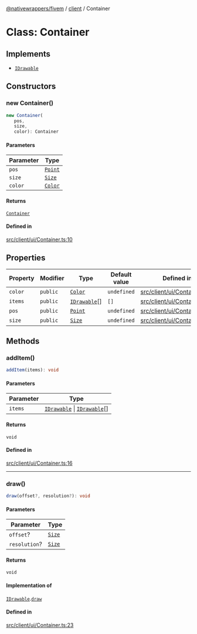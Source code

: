 [@nativewrappers/fivem](../../README.md) / [client](../README.md) / Container

# Class: Container

## Implements

- [`IDrawable`](../interfaces/IDrawable.md)

## Constructors

### new Container()

```ts
new Container(
   pos, 
   size, 
   color): Container
```

#### Parameters

| Parameter | Type |
| ------ | ------ |
| `pos` | [`Point`](Point.md) |
| `size` | [`Size`](Size.md) |
| `color` | [`Color`](Color.md) |

#### Returns

[`Container`](Container.md)

#### Defined in

[src/client/ui/Container.ts:10](https://github.com/nativewrappers/fivem/blob/23974f37709c3a4a6a2e52877548e496df556c3f/src/client/ui/Container.ts#L10)

## Properties

| Property | Modifier | Type | Default value | Defined in |
| ------ | ------ | ------ | ------ | ------ |
| `color` | `public` | [`Color`](Color.md) | `undefined` | [src/client/ui/Container.ts:7](https://github.com/nativewrappers/fivem/blob/23974f37709c3a4a6a2e52877548e496df556c3f/src/client/ui/Container.ts#L7) |
| `items` | `public` | [`IDrawable`](../interfaces/IDrawable.md)[] | `[]` | [src/client/ui/Container.ts:8](https://github.com/nativewrappers/fivem/blob/23974f37709c3a4a6a2e52877548e496df556c3f/src/client/ui/Container.ts#L8) |
| `pos` | `public` | [`Point`](Point.md) | `undefined` | [src/client/ui/Container.ts:5](https://github.com/nativewrappers/fivem/blob/23974f37709c3a4a6a2e52877548e496df556c3f/src/client/ui/Container.ts#L5) |
| `size` | `public` | [`Size`](Size.md) | `undefined` | [src/client/ui/Container.ts:6](https://github.com/nativewrappers/fivem/blob/23974f37709c3a4a6a2e52877548e496df556c3f/src/client/ui/Container.ts#L6) |

## Methods

### addItem()

```ts
addItem(items): void
```

#### Parameters

| Parameter | Type |
| ------ | ------ |
| `items` | [`IDrawable`](../interfaces/IDrawable.md) \| [`IDrawable`](../interfaces/IDrawable.md)[] |

#### Returns

`void`

#### Defined in

[src/client/ui/Container.ts:16](https://github.com/nativewrappers/fivem/blob/23974f37709c3a4a6a2e52877548e496df556c3f/src/client/ui/Container.ts#L16)

***

### draw()

```ts
draw(offset?, resolution?): void
```

#### Parameters

| Parameter | Type |
| ------ | ------ |
| `offset`? | [`Size`](Size.md) |
| `resolution`? | [`Size`](Size.md) |

#### Returns

`void`

#### Implementation of

[`IDrawable`](../interfaces/IDrawable.md).[`draw`](../interfaces/IDrawable.md#draw)

#### Defined in

[src/client/ui/Container.ts:23](https://github.com/nativewrappers/fivem/blob/23974f37709c3a4a6a2e52877548e496df556c3f/src/client/ui/Container.ts#L23)
